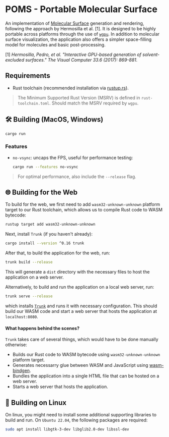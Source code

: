 # POMS - Portable Molecular Surface

An implementation of [Molecular Surface](https://en.wikipedia.org/wiki/Accessible_surface_area) generation and rendering, following the approach by Hermosilla et al. \[1]. It is designed to be highly portable across platforms through the use of [`wgpu`](https://github.com/gfx-rs/wgpu). In addition to molecular surface visualization, the application also offers a simpler space-filling model for molecules and basic post-processing.

\[1\]  *Hermosilla, Pedro, et al. "Interactive GPU-based generation of solvent-excluded surfaces." The Visual Computer 33.6 (2017): 869-881.*


## Requirements

- Rust toolchain (recommended installation via [rustup.rs](https://rustup.rs/#)).

> The Minimum Supported Rust Version (MSRV) is defined in `rust-toolchain.toml`. Should match the MSRV required by `wgpu`.

## 🛠️️ Building (MacOS, Windows)

```bash
cargo run
```


### Features

- `no-vsync`: uncaps the FPS, useful for performance testing:

    ```bash
    cargo run --features no-vsync
    ```

> For optimal performance, also include the `--release` flag.

## ️🌐 Building for the Web

To build for the web, we first need to add `wasm32-unknown-unknown` platform target to our Rust toolchain, which allows us to compile Rust code to WASM bytecode:

```bash
rustup target add wasm32-unknown-unknown
```

Next, install `Trunk` (if you haven't already):

```bash
cargo install --version ^0.16 trunk
```

After that, to build the application for the web, run:

```bash
trunk build --release
```

This will generate a `dist` directory with the necessary files to host the application on a web server.

Alternatively, to build and run the application on a local web server, run:

```bash
trunk serve --release
```

which installs [`Trunk`](https://trunkrs.dev) and runs it with necessary configuration. This should build our WASM code and start a web server that hosts the application at `localhost:8080`.

#### What happens behind the scenes?

`Trunk` takes care of several things, which would have to be done manually otherwise:

- Builds our Rust code to WASM bytecode using `wasm32-unknown-unknown` platform target.
- Generates necessarry glue between WASM and JavaScript using [wasm-bindgen](https://rustwasm.github.io/docs/wasm-bindgen/).
- Bundles the application into a single HTML file that can be hosted on a web server.
- Starts a web server that hosts the application.

## 🐧 Building on Linux

On linux, you might need to install some additional supporting libraries to build and run. On `Ubuntu 22.04`, the following packages are required:

```bash
sudo apt install libgtk-3-dev libglib2.0-dev libssl-dev
```